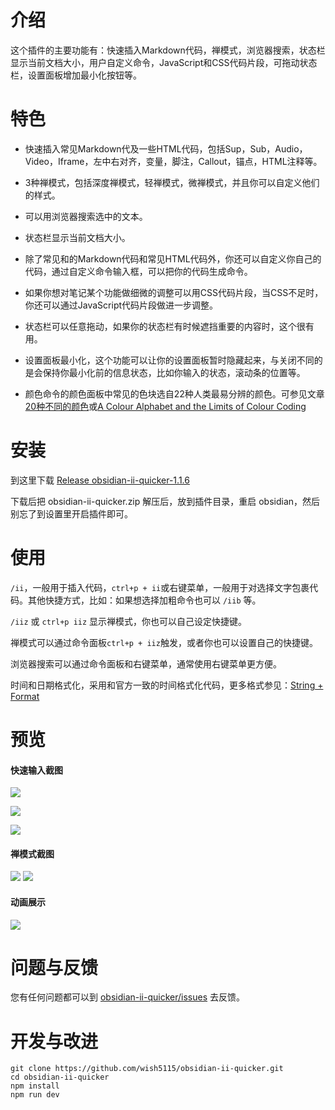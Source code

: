 # 介绍

这个插件的主要功能有：快速插入Markdown代码，禅模式，浏览器搜索，状态栏显示当前文档大小，用户自定义命令，JavaScript和CSS代码片段，可拖动状态栏，设置面板增加最小化按钮等。


# 特色

- 快速插入常见Markdown代及一些HTML代码，包括Sup，Sub，Audio，Video，Iframe，左中右对齐，变量，脚注，Callout，锚点，HTML注释等。

- 3种禅模式，包括深度禅模式，轻禅模式，微禅模式，并且你可以自定义他们的样式。

- 可以用浏览器搜索选中的文本。

- 状态栏显示当前文档大小。

- 除了常见和的Markdown代码和常见HTML代码外，你还可以自定义你自己的代码，通过自定义命令输入框，可以把你的代码生成命令。

- 如果你想对笔记某个功能做细微的调整可以用CSS代码片段，当CSS不足时，你还可以通过JavaScript代码片段做进一步调整。

- 状态栏可以任意拖动，如果你的状态栏有时候遮挡重要的内容时，这个很有用。

- 设置面板最小化，这个功能可以让你的设置面板暂时隐藏起来，与关闭不同的是会保持你最小化前的信息状态，比如你输入的状态，滚动条的位置等。

- 颜色命令的颜色面板中常见的色块选自22种人类最易分辨的颜色。可参见文章[20种不同的颜色](https://zhuanlan.zhihu.com/p/508870810)或[A Colour Alphabet and the Limits of Colour Coding](https://www.researchgate.net/publication/237005166_A_Colour_Alphabet_and_the_Limits_of_Colour_Coding)


# 安装

到这里下载 [Release obsidian-ii-quicker-1.1.6](https://github.com/wish5115/obsidian-ii-quicker/releases/tag/1.1.6)

下载后把 obsidian-ii-quicker.zip 解压后，放到插件目录，重启 obsidian，然后别忘了到设置里开启插件即可。


# 使用

`/ii`，一般用于插入代码，`ctrl+p + ii`或右键菜单，一般用于对选择文字包裹代码。其他快捷方式，比如：如果想选择加粗命令也可以 `/iib` 等。

`/iiz` 或 `ctrl+p iiz` 显示禅模式，你也可以自己设定快捷键。

禅模式可以通过命令面板`ctrl+p + iiz`触发，或者你也可以设置自己的快捷键。

浏览器搜索可以通过命令面板和右键菜单，通常使用右键菜单更方便。

时间和日期格式化，采用和官方一致的时间格式化代码，更多格式参见：[String + Format](https://momentjs.com/docs/#/parsing/string-format/)

# 预览

#### 快速输入截图

![](https://cdn.jsdelivr.net/gh/wish5115/obsidian-ii-quicker@main/assets/screenshots/list1.png)

![](https://cdn.jsdelivr.net/gh/wish5115/obsidian-ii-quicker@main/assets/screenshots/list2.png)

![](https://cdn.jsdelivr.net/gh/wish5115/obsidian-ii-quicker@main/assets/screenshots/image-modal.webp)

#### 禅模式截图

![](https://cdn.jsdelivr.net/gh/wish5115/obsidian-ii-quicker@main/assets/screenshots/zen-light.png)
![](https://cdn.jsdelivr.net/gh/wish5115/obsidian-ii-quicker@main/assets/screenshots/zen-dark.png)

#### 动画展示

![](https://cdn.jsdelivr.net/gh/wish5115/obsidian-ii-quicker@main/assets/screenshots/iiplugin.gif)


# 问题与反馈

您有任何问题都可以到 [obsidian-ii-quicker/issues](https://github.com/wish5115/obsidian-ii-quicker/issues) 去反馈。

# 开发与改进

```
git clone https://github.com/wish5115/obsidian-ii-quicker.git
cd obsidian-ii-quicker
npm install
npm run dev
```
